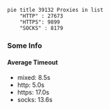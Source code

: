 
```mermaid
pie title 39132 Proxies in list
    "HTTP" : 27673
    "HTTPS": 9899
    "SOCKS" : 8179
```

### Some Info
#### Average Timeout

- mixed: 8.5s
- http: 5.0s
- https: 17.0s
- socks: 13.6s